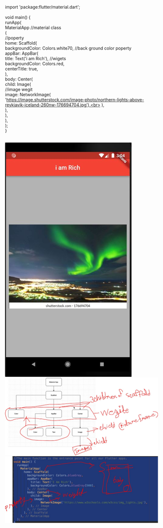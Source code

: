 import 'package:flutter/material.dart';<br>
<br>
void main() {<br>
  runApp(<br>
    MaterialApp //material class<br>
        (<br>
      //poperty<br>
      home: Scaffold(<br>
        backgroundColor: Colors.white70, //back ground color poperty<br>
        appBar: AppBar(<br>
          title: Text('i am Rich'), //wigets<br>
          backgroundColor: Colors.red,<br>
          centerTitle: true,<br>
        ),<br>
        body: Center(<br>
          child: Image(<br>
            //image wegit<br>
            image: NetworkImage(<br>
                'https://image.shutterstock.com/image-photo/northern-lights-above-reykjavik-iceland-260nw-176694704.jpg'),<br>
          ),<br>
        ),<br>
      ),<br>
    ),<br>
  );<br>
}<br>
<br>

<img width="" src= "i am rich app.JPG"/>


<img width="" src= "wigte tree.JPG"/>
<img width="" src= "scaffold.JPG"/>